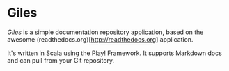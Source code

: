 Giles
===========

*Giles* is a simple documentation repository application, based on
the awesome (readthedocs.org)[http://readthedocs.org] application.

It's written in Scala using the Play! Framework. It supports Markdown docs and
can pull from your Git repository.
